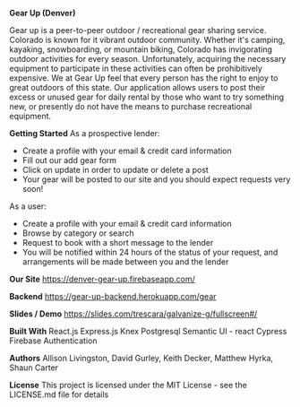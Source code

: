 **Gear Up (Denver)**

Gear up is a peer-to-peer outdoor / recreational gear sharing service. Colorado is
known for it vibrant outdoor community. Whether it's camping, kayaking, snowboarding, or
mountain biking, Colorado has invigorating outdoor activities for every season. Unfortunately,
acquiring the necessary equipment to participate in these activities can often be prohibitively expensive.
We at Gear Up feel that every person has the right to enjoy to great outdoors of this state. Our application
allows users to post their excess or unused gear for daily rental by those who want to try something new,
or presently do not have the means to purchase recreational equipment.

**Getting Started**
As a prospective lender:
  - Create a profile with your email & credit card information
  - Fill out our add gear form
  - Click on update in order to update or delete a post
  - Your gear will be posted to our site and you should expect requests very soon!

As a user:
  - Create a profile with your email & credit card information
  - Browse by category or search
  - Request to book with a short message to the lender
  - You will be notified within 24 hours of the status of your request, and arrangements will be made
    between you and the lender


**Our Site**
https://denver-gear-up.firebaseapp.com/

**Backend**
https://gear-up-backend.herokuapp.com/gear

**Slides / Demo**
https://slides.com/trescara/galvanize-g/fullscreen#/


**Built With**
React.js
Express.js
Knex
Postgresql
Semantic UI - react
Cypress
Firebase Authentication

**Authors**
Allison Livingston, David Gurley, Keith Decker, Matthew Hyrka, Shaun Carter

**License**
This project is licensed under the MIT License - see the LICENSE.md file for details
